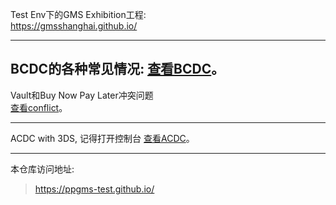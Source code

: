 

Test Env下的GMS Exhibition工程:  
<https://gmsshanghai.github.io/>

---
BCDC的各种常见情况:
[查看BCDC](https://ppgms-test.github.io/BCDC   "BCDC的各种常见情况")。
---

Vault和Buy Now Pay Later冲突问题  
[查看conflict](https://ppgms-test.github.io/vault-BNPL-conflict   "Vault和Buy Now Pay Later冲突问题")。

---
ACDC with 3DS, 记得打开控制台
[查看ACDC](https://ppgms-test.github.io/ACDC-Sample.html   "查看使用ACDC支付")。

---

本仓库访问地址:
> https://ppgms-test.github.io/  

